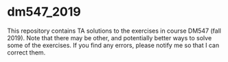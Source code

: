 # dm547_2019

This repository contains TA solutions to the exercises in course DM547 (fall 2019). Note that there may be other, and potentially better ways to solve some of the exercises. If you find any errors, please notify me so that I can correct them. 
